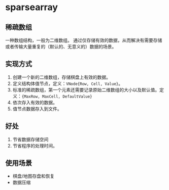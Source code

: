 # sparsearray

稀疏数组
---
一种数组结构，一般为二维数组。
通过仅存储有效的数据，从而解决有需要存储或者传输大量重复的（默认的、无意义的）数据的场景。

实现方式
--- 
1. 创建一个新的二维数组，存储棋盘上有效的数据。
2. 定义结构体值节点，定义：`VNode{Row, Cell, Value}`。
3. 标准的稀疏数组，第一个元素还需要记录原始二维数组的大小以及默认值。定义：`{MaxRow, MaxCell, DefaultValue}`
4. 依次存入有效的数据。
5. 值节点数据存入到文件。

好处
---
1. 节省数据存储空间
2. 节省程序的处理时间。


使用场景
---
- 棋盘/地图存盘和恢复
- 数据压缩